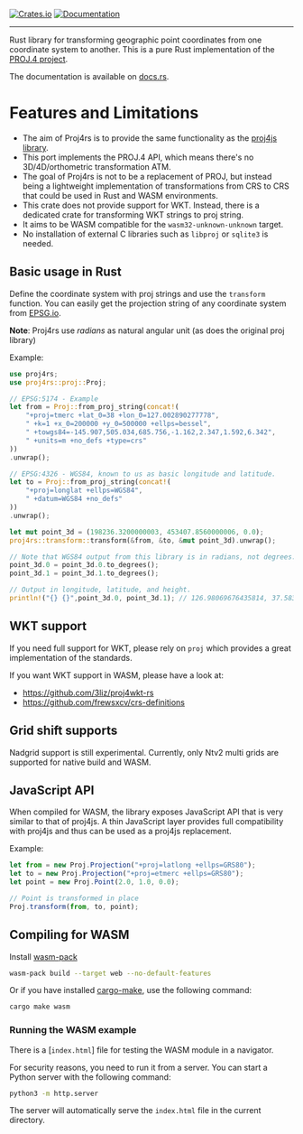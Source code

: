 [![Crates.io](https://img.shields.io/crates/d/proj4rs)](https://crates.io/crates/proj4rs)
[![Documentation](https://img.shields.io/badge/Documentation-Published-green)](https://docs.rs/proj4rs/latest/proj4rs/)

---

Rust library for transforming geographic point coordinates
from one coordinate system to another.
This is a pure Rust implementation
of the [PROJ.4 project](https://proj.org/en/9.2/faq.html#what-happened-to-proj-4).

The documentation is available on [docs.rs](https://docs.rs/proj4rs/).

# Features and Limitations

- The aim of Proj4rs is to provide the same functionality as the
[proj4js library](https://github.com/proj4js/proj4js).
- This port implements the PROJ.4 API,
which means there's no 3D/4D/orthometric transformation ATM.
- The goal of Proj4rs is not to be a replacement of PROJ,
but instead being a lightweight implementation of transformations
from CRS to CRS that could be used in Rust and WASM environments.
- This crate does not provide support for WKT. Instead,
there is a dedicated crate for transforming WKT strings to proj string.
- It aims to be WASM compatible for the `wasm32-unknown-unknown` target.
- No installation of external C libraries such as `libproj` or `sqlite3` is needed.

## Basic usage in Rust

Define the coordinate system with proj strings and use the `transform` function.
You can easily get the projection string of any coordinate system
from [EPSG.io](https://epsg.io/).

**Note**: Proj4rs use *radians* as natural angular unit (as does the original proj library)

Example:

```rust
use proj4rs;
use proj4rs::proj::Proj;

// EPSG:5174 - Example
let from = Proj::from_proj_string(concat!(
    "+proj=tmerc +lat_0=38 +lon_0=127.002890277778",
    " +k=1 +x_0=200000 +y_0=500000 +ellps=bessel",
    " +towgs84=-145.907,505.034,685.756,-1.162,2.347,1.592,6.342",
    " +units=m +no_defs +type=crs"
))
.unwrap();

// EPSG:4326 - WGS84, known to us as basic longitude and latitude.
let to = Proj::from_proj_string(concat!(
    "+proj=longlat +ellps=WGS84",
    " +datum=WGS84 +no_defs"
))
.unwrap();

let mut point_3d = (198236.3200000003, 453407.8560000006, 0.0);
proj4rs::transform::transform(&from, &to, &mut point_3d).unwrap();

// Note that WGS84 output from this library is in radians, not degrees.
point_3d.0 = point_3d.0.to_degrees();
point_3d.1 = point_3d.1.to_degrees();

// Output in longitude, latitude, and height.
println!("{} {}",point_3d.0, point_3d.1); // 126.98069676435814, 37.58308534678718
```

## WKT support

If you need full support for WKT, please rely on `proj` which provides
a great implementation of the standards.

If you want WKT support in WASM, please have a look at:

- https://github.com/3liz/proj4wkt-rs
- https://github.com/frewsxcv/crs-definitions

## Grid shift supports 

Nadgrid support is still experimental.
Currently, only Ntv2 multi grids are supported for native build and WASM.

## JavaScript API

When compiled for WASM, the library exposes JavaScript API
that is very similar to that of proj4js.
A thin JavaScript layer provides full compatibility with proj4js
and thus can be used as a proj4js replacement.

Example:

```javascript
let from = new Proj.Projection("+proj=latlong +ellps=GRS80");
let to = new Proj.Projection("+proj=etmerc +ellps=GRS80");
let point = new Proj.Point(2.0, 1.0, 0.0);

// Point is transformed in place
Proj.transform(from, to, point);
```

## Compiling for WASM

Install [wasm-pack](https://rustwasm.github.io/wasm-pack/book/)

```bash
wasm-pack build --target web --no-default-features
```

Or if you have installed [cargo-make](https://sagiegurari.github.io/cargo-make/), use the following
command:

```bash
cargo make wasm
```

### Running the WASM example

There is a [`index.html`] file for testing the WASM module in a navigator.

For security reasons, you need to run it from a server. 
You can start a Python server with the following command:

```bash
python3 -m http.server
```
 
The server will automatically serve the `index.html` file in the current directory.
